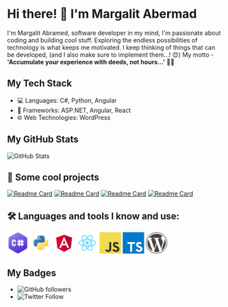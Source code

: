 # Hi there! 👋 I'm Margalit Abermad


I'm Margalit Abramed,
software developer in my mind,
I'm passionate about coding and building cool stuff. 
Exploring the endless possibilities of technology is what keeps me motivated.
I keep thinking of things that can be developed, (and I also make sure to implement them...! 😊)
My motto -
**'Accumulate your experience with deeds, not hours...'** 👩‍💻

## My Tech Stack

- 💻 Languages: C#, Python, Angular
- 🚀 Frameworks: ASP.NET, Angular, React
- 🌐 Web Technologies: WordPress


## My GitHub Stats

![GitHub Stats](https://github-readme-stats.vercel.app/api?username=Margalit-Abermad&show_icons=true&theme=radical)


<!-- 
## Languages and Tools

🛠 Languages and tools I know and use:

![C#](https://img.shields.io/badge/C%23-239120?logo=c-sharp&logoColor=white&style=for-the-badge)
![Python](https://img.shields.io/badge/Python-3776AB?logo=python&logoColor=white&style=for-the-badge)
![Angular](https://img.shields.io/badge/Angular-DD0031?logo=angular&logoColor=white&style=for-the-badge)
![React](https://img.shields.io/badge/React-61DAFB?logo=react&logoColor=white&style=for-the-badge)
![JavaScript](https://img.shields.io/badge/JavaScript-F7DF1E?logo=javascript&logoColor=black&style=for-the-badge)
![TypeScript](https://img.shields.io/badge/TypeScript-3178C6?logo=typescript&logoColor=white&style=for-the-badge)
![WordPress](https://img.shields.io/badge/WordPress-21759B?logo=wordpress&logoColor=white&style=for-the-badge)
-->

## 🙌 Some cool projects



[![Readme Card](https://github-readme-stats.vercel.app/api/pin/?username=Margalit-Abermad&repo=QR---Barcode-Reader&theme=radical)](https://github.com/Margalit-Abermad/QR---Barcode-Reader)
[![Readme Card](https://github-readme-stats.vercel.app/api/pin/?username=Margalit-Abermad&repo=finished-Face-Recognition-&theme=radical)](https://github.com/Margalit-Abermad/finished-Face-Recognition-)
[![Readme Card](https://github-readme-stats.vercel.app/api/pin/?username=Margalit-Abermad&repo=Election-survey&theme=radical)](https://github.com/Margalit-Abermad/Election-survey)
[![Readme Card](https://github-readme-stats.vercel.app/api/pin/?username=Margalit-Abermad&repo=Parking-spaces-available&theme=radical)](https://github.com/Margalit-Abermad/Parking-spaces-available
)

<!-- 
[![Readme Card](https://github-readme-stats.vercel.app/api/pin/?username=Margalit-Abermad&repo=PeopleCounter&theme=radical)](https://github.com/Margalit-Abermad/PeopleCounter)
-->

## 🛠 Languages and tools I know and use:

<img src="https://raw.githubusercontent.com/github/explore/80688e429a7d4ef2fca1e82350fe8e3517d3494d/topics/csharp/csharp.png" alt="C#" width="50" height="50"> <img src="https://raw.githubusercontent.com/github/explore/80688e429a7d4ef2fca1e82350fe8e3517d3494d/topics/python/python.png" alt="Python" width="50" height="50"> <img src="https://raw.githubusercontent.com/github/explore/80688e429a7d4ef2fca1e82350fe8e3517d3494d/topics/angular/angular.png" alt="Angular" width="50" height="50"> <img src="https://raw.githubusercontent.com/github/explore/80688e429a7d4ef2fca1e82350fe8e3517d3494d/topics/react/react.png" alt="React" width="50" height="50"> <img src="https://raw.githubusercontent.com/github/explore/80688e429a7d4ef2fca1e82350fe8e3517d3494d/topics/javascript/javascript.png" alt="JavaScript" width="50" height="50"> <img src="https://raw.githubusercontent.com/github/explore/80688e429a7d4ef2fca1e82350fe8e3517d3494d/topics/typescript/typescript.png" alt="TypeScript" width="50" height="50"> <img src="https://raw.githubusercontent.com/github/explore/80688e429a7d4ef2fca1e82350fe8e3517d3494d/topics/wordpress/wordpress.png" alt="WordPress" width="50" height="50">


## My Badges

- ![GitHub followers](https://img.shields.io/github/followers/Margalit-Abermad?label=Followers&style=social)
- ![Twitter Follow](https://img.shields.io/twitter/follow/your-twitter-handle?style=social)


<!-- BLOG-POST-LIST:START 

## My Latest Blog Posts

- [Title of Blog Post 1](link-to-post-1)
- [Title of Blog Post 2](link-to-post-2)
 BLOG-POST-LIST:END -->

<!-- ## Connect with Me

[![LinkedIn](https://img.shields.io/badge/LinkedIn-blue?style=for-the-badge&logo=linkedin&labelColor=blue)](your-linkedin-profile)
[![Twitter](https://img.shields.io/badge/Twitter-blue?style=for-the-badge&logo=twitter&labelColor=blue)](your-twitter-profile)

 -->


